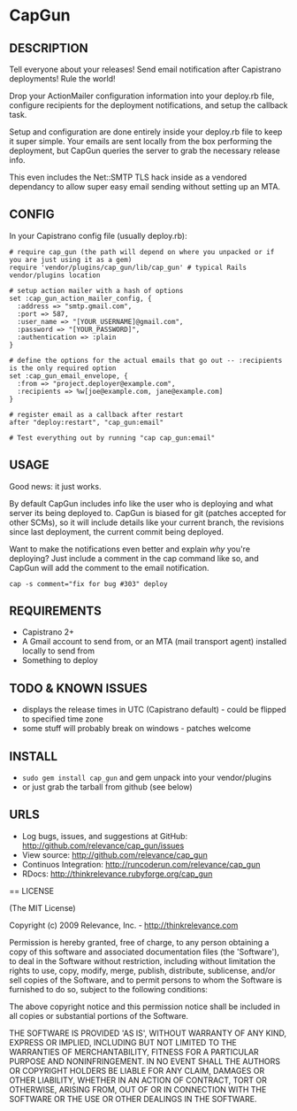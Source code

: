 # CapGun
  
## DESCRIPTION

Tell everyone about your releases!  Send email notification after Capistrano deployments!  Rule the world!

Drop your ActionMailer configuration information into your deploy.rb file, configure recipients for the deployment notifications, and setup the callback task.

Setup and configuration are done entirely inside your deploy.rb file to keep it super simple.  Your emails are sent locally from the box performing the deployment, but CapGun queries the server to grab the necessary release info.

This even includes the Net::SMTP TLS hack inside as a vendored dependancy to allow super easy email sending without setting up an MTA.

## CONFIG

In your Capistrano config file (usually deploy.rb):

    # require cap_gun (the path will depend on where you unpacked or if you are just using it as a gem)
    require 'vendor/plugins/cap_gun/lib/cap_gun' # typical Rails vendor/plugins location
    
    # setup action mailer with a hash of options
    set :cap_gun_action_mailer_config, {
      :address => "smtp.gmail.com",
      :port => 587,
      :user_name => "[YOUR_USERNAME]@gmail.com",
      :password => "[YOUR_PASSWORD]",
      :authentication => :plain 
    }

    # define the options for the actual emails that go out -- :recipients is the only required option
    set :cap_gun_email_envelope, { 
      :from => "project.deployer@example.com",
      :recipients => %w[joe@example.com, jane@example.com] 
    }
    
    # register email as a callback after restart
    after "deploy:restart", "cap_gun:email"
    
    # Test everything out by running "cap cap_gun:email"

## USAGE

Good news: it just works.  

By default CapGun includes info like the user who is deploying and what server its being deployed to.  CapGun is biased for git (patches accepted for other SCMs), so it will include details like your current branch, the revisions since last deployment, the current commit being deployed.

Want to make the notifications even better and explain _why_ you're deploying?
Just include a comment in the cap command like so, and CapGun will add the comment to the email notification.

    cap -s comment="fix for bug #303" deploy

## REQUIREMENTS

* Capistrano 2+
* A Gmail account to send from, or an MTA (mail transport agent) installed locally to send from
* Something to deploy

## TODO & KNOWN ISSUES

* displays the release times in UTC (Capistrano default) - could be flipped to specified time zone
* some stuff will probably break on windows - patches welcome

## INSTALL

* `sudo gem install cap_gun`  and gem unpack into your vendor/plugins
* or just grab the tarball from github (see below)

## URLS

* Log bugs, issues, and suggestions at GitHub: http://github.com/relevance/cap_gun/issues
* View source: http://github.com/relevance/cap_gun
* Continuos Integration: http://runcoderun.com/relevance/cap_gun
* RDocs: http://thinkrelevance.rubyforge.org/cap_gun

== LICENSE

(The MIT License)

Copyright (c) 2009 Relevance, Inc. - http://thinkrelevance.com

Permission is hereby granted, free of charge, to any person obtaining
a copy of this software and associated documentation files (the
'Software'), to deal in the Software without restriction, including
without limitation the rights to use, copy, modify, merge, publish,
distribute, sublicense, and/or sell copies of the Software, and to
permit persons to whom the Software is furnished to do so, subject to
the following conditions:

The above copyright notice and this permission notice shall be
included in all copies or substantial portions of the Software.

THE SOFTWARE IS PROVIDED 'AS IS', WITHOUT WARRANTY OF ANY KIND,
EXPRESS OR IMPLIED, INCLUDING BUT NOT LIMITED TO THE WARRANTIES OF
MERCHANTABILITY, FITNESS FOR A PARTICULAR PURPOSE AND NONINFRINGEMENT.
IN NO EVENT SHALL THE AUTHORS OR COPYRIGHT HOLDERS BE LIABLE FOR ANY
CLAIM, DAMAGES OR OTHER LIABILITY, WHETHER IN AN ACTION OF CONTRACT,
TORT OR OTHERWISE, ARISING FROM, OUT OF OR IN CONNECTION WITH THE
SOFTWARE OR THE USE OR OTHER DEALINGS IN THE SOFTWARE. 
 
 
 
